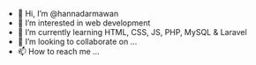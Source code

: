- 👋 Hi, I’m @hannadarmawan
- 👀 I’m interested in web development
- 🌱 I’m currently learning HTML, CSS, JS, PHP, MySQL & Laravel 
- 💞️ I’m looking to collaborate on ...
- 📫 How to reach me ...

<!---
hannadarmawan/hannadarmawan is a ✨ special ✨ repository because its `README.md` (this file) appears on your GitHub profile.
You can click the Preview link to take a look at your changes.
--->
